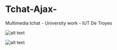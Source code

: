 # Tchat-Ajax-
Multimedia tchat - University work - IUT De Troyes

![alt text](https://i.imgur.com/abUzxDp.png)

![alt text](https://i.imgur.com/7f8SzRR.png)
